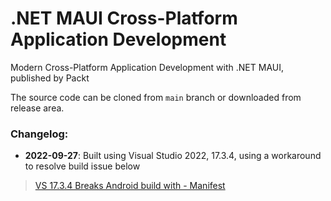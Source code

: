# .NET MAUI Cross-Platform Application Development	
Modern Cross-Platform Application Development with .NET MAUI, published by Packt

The source code can be cloned from `main` branch or downloaded from release area.

### Changelog:
- **2022-09-27**: Built using Visual Studio 2022, 17.3.4, using a workaround to resolve build issue below
> [VS 17.3.4 Breaks Android build with - Manifest][1]


[1]: https://github.com/dotnet/maui/issues/10102
